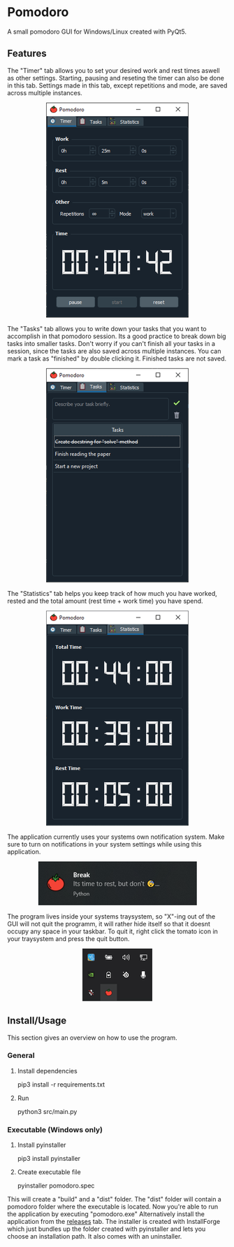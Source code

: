 # Pomodoro
A small pomodoro GUI for Windows/Linux created with PyQt5.

## Features

The "Timer" tab allows you to set your desired work and rest times aswell as other settings. Starting, pausing and reseting the timer can also be done in this tab. Settings made in this tab, except repetitions and mode, are saved across multiple instances.
<p align="center">
  <img src="screenshots/screenshot_1.png">
 </p>
 
The "Tasks" tab allows you to write down your tasks that you want to accomplish in that pomodoro session. Its a good practice to break down big tasks into smaller tasks. Don't worry if you can't finish all your tasks in a session, since the tasks are also saved across multiple instances. You can mark a task as "finished" by double clicking it. Finished tasks are not saved.
<p align="center">
  <img src="screenshots/screenshot_2.png">
</p>

The "Statistics" tab helps you keep track of how much you have worked, rested and the total amount (rest time + work time) you have spend.
<p align="center">
  <img src="screenshots/screenshot_3.png">
</p>

The application currently uses your systems own notification system. Make sure to turn on notifications in your system settings while using this application.
<p align="center">
  <img src="screenshots/screenshot_4.png">
</p>

The program lives inside your systems traysystem, so "X"-ing out of the GUI will not quit the programm, it will rather hide itself so that it doesnt occupy any space in your taskbar.
To quit it, right click the tomato icon in your traysystem and press the quit button.
<p align="center">
  <img src="screenshots/screenshot_5.png">
</p>


## Install/Usage
This section gives an overview on how to use the program.

### General
1. Install dependencies

    pip3 install -r requirements.txt

2. Run

    python3 src/main.py

### Executable (Windows only)
1. Install pyinstaller

    pip3 install pyinstaller

2. Create executable file

    pyinstaller pomodoro.spec

This will create a "build" and a "dist" folder. The "dist" folder will contain a pomodoro folder where the executable is located. Now you're
able to run the application by executing "pomodoro.exe"
Alternatively install the application from the <a href=https://github.com/burakmartin/pomodoro/releases>releases</a> tab. The installer is created with InstallForge which just bundles up
the folder created with pyinstaller and lets you choose an installation path. It also comes with an uninstaller.